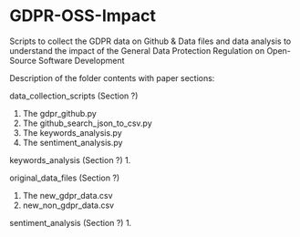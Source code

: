 # GDPR-OSS-Impact
Scripts to collect the GDPR data on Github &amp; Data files and data analysis to understand the impact of the General Data Protection Regulation on Open-Source Software Development

Description of the folder contents with paper sections:

data_collection_scripts (Section ?)
1. The gdpr_github.py  
2. The github_search_json_to_csv.py 
3. The keywords_analysis.py
4. The sentiment_analysis.py

keywords_analysis (Section ?)
1. 

original_data_files (Section ?)
1. The new_gdpr_data.csv
2. new_non_gdpr_data.csv

sentiment_analysis (Section ?)
1. 


